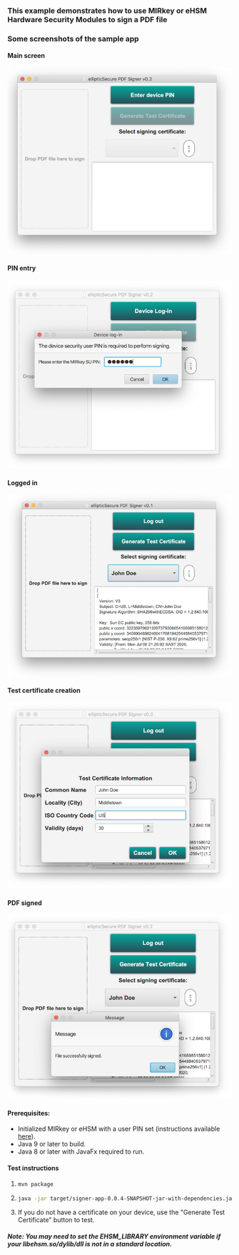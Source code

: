 ### This example demonstrates how to use MIRkey or eHSM Hardware Security Modules to sign a PDF file

### Some screenshots of the sample app

#### Main screen
![Image of main screen](images/main.png)

#### PIN entry
![Enter PIN](images/enter-pin.png)

#### Logged in
![Logged In](images/logged-in.png)

#### Test certificate creation
![Test cert dialog](images/certinfo.png)

#### PDF signed
![Signed](images/signed.png)

#### Prerequisites: 
 * Initialized MIRkey or eHSM with a user PIN set (instructions available [here](https://ellipticsecure.com/developer/documentation/ehsm/quick-start-guide.html)).
 * Java 9 or later to build.
 * Java 8 or later with JavaFx required to run.
 
#### Test instructions
1. ```bash
   mvn package
   ```
2. ```bash 
   java -jar target/signer-app-0.0.4-SNAPSHOT-jar-with-dependencies.jar
   ```
3. If you do not have a certificate on your device, use the "Generate Test Certificate" button to test. 
##### Note: You may need to set the EHSM_LIBRARY environment variable if your libehsm.so/dylib/dll is not in a standard location.
